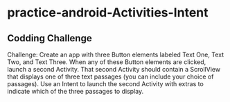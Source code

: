 # practice-android-Activities-Intent

## Codding Challenge

Challenge: Create an app with three Button elements labeled Text One, Text Two, and Text Three. 
When any of these Button elements are clicked, launch a second Activity. 
That second Activity should contain a ScrollView that displays one of three text passages (you can include your choice of passages). 
Use an Intent to launch the second Activity with extras to indicate which of the three passages to display.

